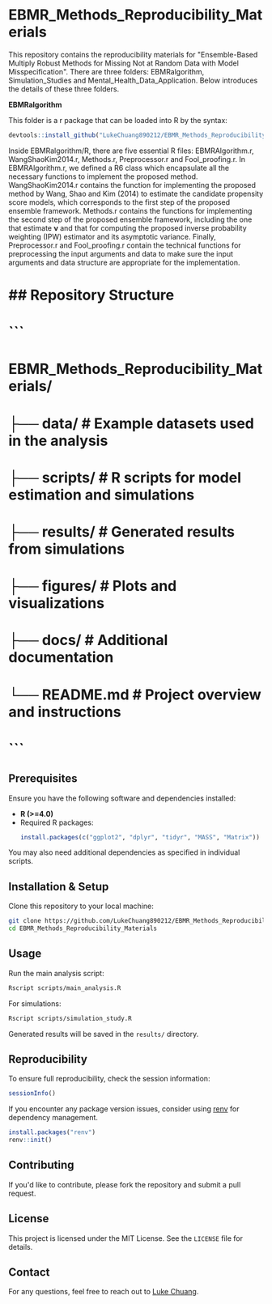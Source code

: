 # EBMR_Methods_Reproducibility_Materials
This repository contains the reproducibility materials for "Ensemble-Based Multiply Robust Methods for Missing Not at Random Data with Model Misspecification". There are three folders: EBMRalgorithm, Simulation_Studies and Mental_Health_Data_Application. Below introduces the details of these three folders.

**EBMRalgorithm**

This folder is a r package that can be loaded into R by the syntax: 
```r
devtools::install_github("LukeChuang890212/EBMR_Methods_Reproducibility_Materials/EBMRalgorithm")".
```
Inside EBMRalgorithm/R, there are five essential R files: EBMRAlgorithm.r, WangShaoKim2014.r, Methods.r, Preprocessor.r and Fool_proofing.r. In EBMRAlgorithm.r, we defined a R6 class which encapsulate all the necessary functions to implement the proposed method. WangShaoKim2014.r contains the function for implementing the proposed method by Wang, Shao and Kim (2014) to estimate the candidate propensity score models, which corresponds to the first step of the proposed ensemble framework. Methods.r contains the functions for implementing the second step of the proposed ensemble framework, including the one that estimate $\bm{\nu}$ and that for computing the proposed inverse probability weighting (IPW) estimator and its asymptotic variance. Finally, Preprocessor.r and Fool_proofing.r contain the technical functions for preprocessing the input arguments and data to make sure the input arguments and data structure are appropriate for the implementation.

# ## Repository Structure
# 
# ```
# EBMR_Methods_Reproducibility_Materials/
# ├── data/                 # Example datasets used in the analysis
# ├── scripts/              # R scripts for model estimation and simulations
# ├── results/              # Generated results from simulations
# ├── figures/              # Plots and visualizations
# ├── docs/                 # Additional documentation
# └── README.md             # Project overview and instructions
# ```

## Prerequisites

Ensure you have the following software and dependencies installed:

- **R (>=4.0)**
- Required R packages:
  ```r
  install.packages(c("ggplot2", "dplyr", "tidyr", "MASS", "Matrix"))
  ```

You may also need additional dependencies as specified in individual scripts.

## Installation & Setup

Clone this repository to your local machine:
```sh
git clone https://github.com/LukeChuang890212/EBMR_Methods_Reproducibility_Materials.git
cd EBMR_Methods_Reproducibility_Materials
```

## Usage

Run the main analysis script:
```sh
Rscript scripts/main_analysis.R
```

For simulations:
```sh
Rscript scripts/simulation_study.R
```

Generated results will be saved in the `results/` directory.

## Reproducibility

To ensure full reproducibility, check the session information:
```r
sessionInfo()
```

If you encounter any package version issues, consider using [renv](https://rstudio.github.io/renv/) for dependency management.
```r
install.packages("renv")
renv::init()
```

## Contributing

If you'd like to contribute, please fork the repository and submit a pull request.

## License

This project is licensed under the MIT License. See the `LICENSE` file for details.

## Contact

For any questions, feel free to reach out to [Luke Chuang](https://github.com/LukeChuang890212).

